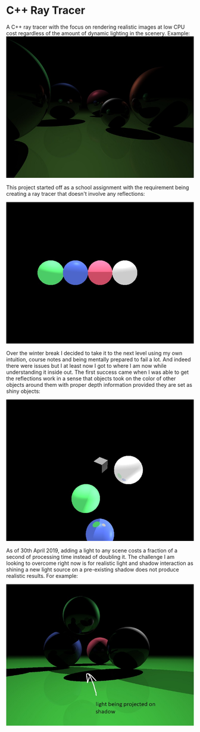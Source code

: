 # C++ Ray Tracer

A C++ ray tracer with the focus on rendering realistic images at low CPU cost regardless of the amount of dynamic lighting in the scenery. 
Example:
![sample image](https://github.com/jawedib/raytracer/blob/master/sampleImage.jpg?raw=true)

This project started off as a school assignment with the requirement being creating a ray tracer that doesn't involve any reflections:

![course requirement](https://github.com/jawedib/raytracer/blob/master/progress1.jpg?raw=true)

Over the winter break I decided to take it to the next level using my own intuition, course notes and being mentally prepared to fail a lot. And indeed there were issues but I at least now I got to where I am now while understanding it inside out. The first success came when I was able to get the reflections work in a sense that objects took on the color of other objects around them with proper depth information provided they are set as shiny objects:

![first success](https://github.com/jawedib/raytracer/blob/master/progress2.jpg?raw=true)

As of 30th April 2019, adding a light to any scene costs a fraction of a second of processing time instead of doubling it. The challenge I am looking to overcome right now is for realistic light and shadow interaction as shining a new light source on a pre-existing shadow does not produce realistic results. For example:

![bug sample](https://github.com/jawedib/raytracer/blob/master/visualBugSample.jpg?raw=true)
